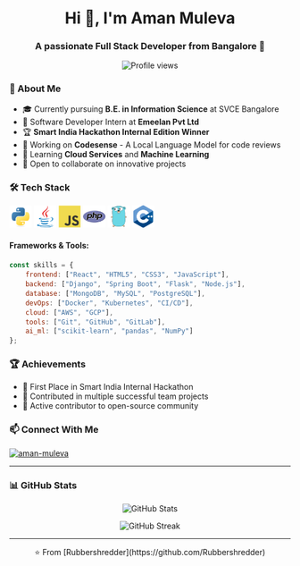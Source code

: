<h1 align="center">Hi 👋, I'm Aman Muleva</h1>
<h3 align="center">A passionate Full Stack Developer from Bangalore 🚀</h3>

<p align="center">
  <img src="https://komarev.com/ghpvc/?username=rubbershredder&label=Profile%20views&color=0e75b6&style=flat" alt="Profile views" />
</p>

### 🌟 About Me
- 🎓 Currently pursuing **B.E. in Information Science** at SVCE Bangalore
- 💼 Software Developer Intern at **Emeelan Pvt Ltd**
- 🏆 **Smart India Hackathon Internal Edition Winner**
- 🔭 Working on **Codesense** - A Local Language Model for code reviews
- 🌱 Learning **Cloud Services** and **Machine Learning**
- 👯 Open to collaborate on innovative projects

### 🛠️ Tech Stack

<p align="left">
<img src="https://raw.githubusercontent.com/devicons/devicon/master/icons/python/python-original.svg" alt="python" width="40" height="40"/>
<img src="https://raw.githubusercontent.com/devicons/devicon/master/icons/java/java-original.svg" alt="java" width="40" height="40"/>
<img src="https://raw.githubusercontent.com/devicons/devicon/master/icons/javascript/javascript-original.svg" alt="javascript" width="40" height="40"/>
<img src="https://raw.githubusercontent.com/devicons/devicon/master/icons/php/php-original.svg" alt="php" width="40" height="40"/>
<img src="https://raw.githubusercontent.com/devicons/devicon/master/icons/go/go-original.svg" alt="go" width="40" height="40"/>
<img src="https://raw.githubusercontent.com/devicons/devicon/master/icons/cplusplus/cplusplus-original.svg" alt="cplusplus" width="40" height="40"/>
</p>

#### Frameworks & Tools:
```javascript
const skills = {
    frontend: ["React", "HTML5", "CSS3", "JavaScript"],
    backend: ["Django", "Spring Boot", "Flask", "Node.js"],
    database: ["MongoDB", "MySQL", "PostgreSQL"],
    devOps: ["Docker", "Kubernetes", "CI/CD"],
    cloud: ["AWS", "GCP"],
    tools: ["Git", "GitHub", "GitLab"],
    ai_ml: ["scikit-learn", "pandas", "NumPy"]
};
```

### 🏆 Achievements
- 🥇 First Place in Smart India Internal Hackathon
- 👥 Contributed in multiple successful team projects
- 🌟 Active contributor to open-source community

### 📫 Connect With Me
<p align="left">
<a href="https://linkedin.com/in/aman-muleva-57b26b23a" target="blank"><img align="center" src="https://raw.githubusercontent.com/rahuldkjain/github-profile-readme-generator/master/src/images/icons/Social/linked-in-alt.svg" alt="aman-muleva" height="30" width="40" /></a>
</p>

---

### 📊 GitHub Stats

<p align="center">
  <img src="https://github-readme-stats.vercel.app/api?username=rubbershredder&show_icons=true&theme=radical" alt="GitHub Stats" />
</p>

<p align="center">
  <img src="https://github-readme-streak-stats.herokuapp.com/?user=rubbershredder&theme=radical" alt="GitHub Streak" />
</p>

---

<p align="center">⭐️ From [Rubbershredder](https://github.com/Rubbershredder)</p>
